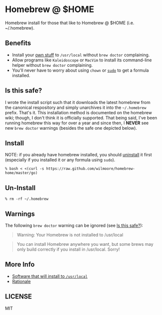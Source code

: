 # Homebrew @ $HOME

Homebrew install for those that like to Homebrew @ $HOME (i.e. ~/.homebrew).

## Benefits

- Install your [own stuff][] to `/usr/local` without `brew doctor` complaining.
- Allow programs like `Kaleidoscope` or `MacVim` to install its command-line helper without `brew doctor` complaining.
- You'll never have to worry about using `chown` or [`sudo`][sudo] to get a formula installed.

## Is this safe?

I wrote the install script such that it downloads the latest homebrew from the canonical respository and simply unarchives it into the `~/.homebrew` prefix. That's it. This installation method is documented on the homebrew wiki; though, I don't think it is officially supported. That being said, I've been running homebrew this way for over a year and since then, I __NEVER__ see new `brew doctor` warnings (besides the safe one depicted below).

## Install

NOTE: if you already have homebrew installed, you should [uninstall][] it first (especially if you installed it or any formula using `sudo`).

    % bash < <(curl -s https://raw.github.com/wilmoore/homebrew-home/master/go)

## Un-Install

    % rm -rf ~/.homebrew

## Warnings

The following `brew doctor` warning can be ignored (see [Is this safe?](#is-this-safe)):

> Warning: Your Homebrew is not installed to /usr/local

> You can install Homebrew anywhere you want, but some brews may only build correctly if you install in /usr/local. Sorry!

## More Info

-   [Software that will install to `/usr/local`](https://github.com/wilmoore/homebrew-home/wiki/Software-that-installs-to--usr-local)
-   [Rationale](https://github.com/wilmoore/homebrew-home/wiki/Rationale)

## LICENSE

  MIT

[sudo]: https://github.com/Homebrew/homebrew/wiki/FAQ#wiki-sudo
[uninstall]: https://github.com/Homebrew/homebrew/wiki/FAQ#wiki-sudo
[own stuff]: https://github.com/Homebrew/homebrew/wiki/FAQ#wiki-can-i-install-my-own-stuff-to-usrlocal
